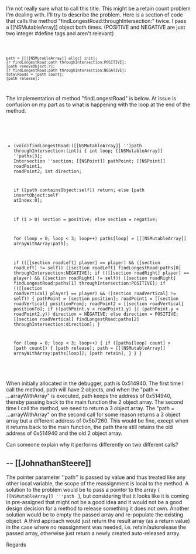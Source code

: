 I'm not really sure what to call this title.  This might be a retain count problem I'm dealing with.  I'll try to describe the problem.  Here is a section of code that calls the method "findLongestRoad:throughIntersection:" twice.  I pass a [[NSMutableArray]] object both times.  (POSITIVE and NEGATIVE are just two integer #define tags and aren't relevant)

<code>

	path = [[[[NSMutableArray]] alloc] init];
	[r findLongestRoad:path throughIntersection:POSITIVE];
	[path removeObject:r];
	[r findLongestRoad:path throughIntersection:NEGATIVE];
	totalRoads = [path count];
	[path release];

</code>

The implementation of method "findLongestRoad" is below.  At issue is confusion on my part as to what is happening with the loop at the end of the method.

<code>

- (void)findLongestRoad:([[NSMutableArray]] '')path throughIntersection:(int)i
{
	int				loop;
	[[NSMutableArray]]  ''paths[3];
	Intersection	''section;
	[[NSPoint]]			pathPoint;
	[[NSPoint]]			roadPoint1, roadPoint2;
	int				direction;

	if ([path containsObject:self])
		return;
	else
		[path insertObject:self atIndex:0];

	if (i > 0)
		section = positive;
	else
		section = negative;

	for (loop = 0; loop < 3; loop++)
		paths[loop] = [[[NSMutableArray]] arrayWithArray:path];

	if (([[section roadLeft] player] == player) && ([section roadLeft] != self))
		[[section roadLeft] findLongestRoad:paths[0] throughIntersection:NEGATIVE];
	if (([[section roadRight] player] == player) && ([section roadRight] != self))
		[[section roadRight] findLongestRoad:paths[1] throughIntersection:POSITIVE];
	if (([[section roadVertical] player] == player) && ([section roadVertical] != self))
	{
		pathPoint = [section position];
		roadPoint1 = [[section roadVertical] positionFrom];
		roadPoint2 = [[section roadVertical] positionTo];
		if ((pathPoint.y < roadPoint1.y) || (pathPoint.y < roadPoint2.y))
			direction = NEGATIVE;
		else
			direction = POSITIVE;
		[[section roadVertical] findLongestRoad:paths[2] throughIntersection:direction];
	}

	for (loop = 0; loop < 3; loop++)
	{
		if ([paths[loop] count] > [path count])
		{
			[path release];
			path = [[[NSMutableArray]] arrayWithArray:paths[loop]];
			[path retain];
		}
	}
}

</code>

When initially allocated in the debugger, path is 0x514940.  The first time I call the method, path will have 2 objects, and when the "path = ...arrayWithArray" is executed, path keeps the address of 0x514940, thereby passing back to the main function the 2 object array.  The second time I call the method, we need to return a 3 object array.  The "path = ...arrayWithArray" on the second call for some reason returns a 3 object array but a different address of 0x5b7260.  This would be fine, except when it returns back to the main function, the path there still retains the old address of 0x514940 and the old 2 object array.

Can someone explain why it performs differently on two different calls?

-- [[JohnathanSteere]]
----
The pointer parameter ''path'' is passed by value and thus treated like any other local variable, the scope of the reassignment is local to the method. A solution to the problem would be to pass a pointer to the array ( <code> [[NSMutableArray]] '''path </code> ), but considering that it looks like it is coming in pre-assigned that might not be a good idea and it would not be a good design decision for a method to release something it does not own. Another solution would be to empty the passed array and re-populate the existing object. A third approach would just return the result array (as a return value) in the case where no reassignment was needed, i.e. retain/autorelease the passed array, otherwise just return a newly created auto-released array.

Regards
